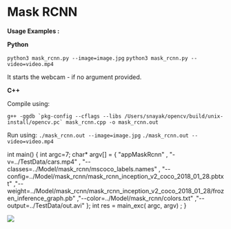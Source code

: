 # Mask RCNN
 
**Usage Examples :**

**Python**

`python3 mask_rcnn.py --image=image.jpg`
`python3 mask_rcnn.py --video=video.mp4`

It starts the webcam - if no argument provided.

**C++**

Compile using:

```g++ -ggdb `pkg-config --cflags --libs /Users/snayak/opencv/build/unix-install/opencv.pc` mask_rcnn.cpp -o mask_rcnn.out```

Run using:
`./mask_rcnn.out --image=image.jpg`
`./mask_rcnn.out --video=video.mp4`




int main()
{
    int argc=7;
    char*  argv[]  = { "appMaskRcnn"
                       ,  "-v=../TestData/cars.mp4"
                       , "--classes=../Model/mask_rcnn/mscoco_labels.names"
                       ,  "--config=../Model/mask_rcnn/mask_rcnn_inception_v2_coco_2018_01_28.pbtxt"
                       ,"--weight=../Model/mask_rcnn/mask_rcnn_inception_v2_coco_2018_01_28/frozen_inference_graph.pb"
                       ,"--color=../Model/mask_rcnn/colors.txt"
                       ,"--output=../TestData/out.avi"       };
    int res = main_exc(  argc,   argv) ;
}


<img src="shotcut/2021-06-06 23-43-00 的屏幕截图.png"     />






